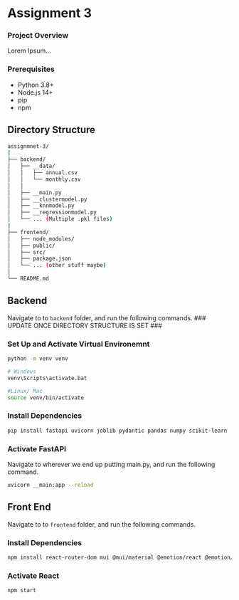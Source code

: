# Assignment 3

### Project Overview
Lorem Ipsum...

### Prerequisites
- Python 3.8+
- Node.js 14+
- pip
- npm

## Directory Structure
```bash
assignmnet-3/
|
├── backend/
│   ├── __data/
│   │   ├── annual.csv
│   │   └── monthly.csv
│   │   
│   ├── __main.py
│   ├── __clustermodel.py
│   ├── __knnmodel.py
│   ├── __regressionmodel.py
│   └── ... (Multiple .pkl files)
|
├── frontend/
│   ├── node_modules/
│   ├── public/
│   ├── src/
│   ├── package.json
│   └── ... (other stuff maybe)
│
└── README.md
```

## Backend
Navigate to to `backend` folder, and run the following commands. ### UPDATE ONCE DIRECTORY STRUCTURE IS SET ###

### Set Up and Activate Virtual Environemnt
```bash
python -m venv venv

# Windows
venv\Scripts\activate.bat

#Linux/ Mac
source venv/bin/activate
```

### Install Dependencies
```bash
pip install fastapi uvicorn joblib pydantic pandas numpy scikit-learn
```

### Activate FastAPI
Navigate to wherever we end up putting main.py, and run the following command.
```bash
uvicorn __main:app --reload
```

## Front End
Navigate to to `frontend` folder, and run the following commands.

### Install Dependencies
```bash
npm install react-router-dom mui @mui/material @emotion/react @emotion/styled @mui/icons-material
```

### Activate React
```bash
npm start
```